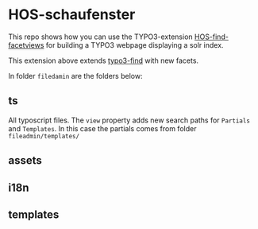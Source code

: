 # HOS-schaufenster

This repo shows how you can use the TYPO3-extension [HOS-find-facetviews](https://github.com/subhh/HOS-find-facetviews)
for building a TYPO3 webpage displaying a solr index.
<!--
<img src="https://imgur.com/sLFMepF" width="400" />
-->

This extension above extends [typo3-find](https://github.com/subugoe/typo3-find)
with new facets.  

In folder `filedamin` are the folders below:

## ts
All typoscript files. The `view` property adds new search paths for
`Partials` and `Templates`. In this case the partials comes from folder
`fileadmin/templates/`

## assets

## i18n

## templates